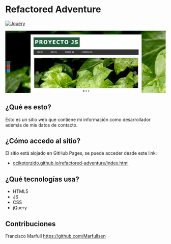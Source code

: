 # Refactored Adventure
[![Jquery](https://img.shields.io/badge/jQuery-3.1.1-blue.svg)](https://www.python.org/)

[![Screenshot](./capturas_de_pantalla/captura_principal.png)](https://github.com/Ocikotorzido/refactored-adventure/capturas_de_pantalla/captura_principal.png)

## ¿Qué es esto?
Esto es un sitio web que contiene mi información como desarrollador además de mis datos de contacto.

## ¿Cómo accedo al sitio?
El sitio está alojado en GitHub Pages, se puede acceder desde este link:
- [ocikotorzido.github.io/refactored-adventure/index.html](https://ocikotorzido.github.io/refactored-adventure/index.html)

## ¿Qué tecnologías usa?
- HTML5
- JS
- CSS
- jQuery

## Contribuciones

Francisco Marfull
https://github.com/Marfullsen


